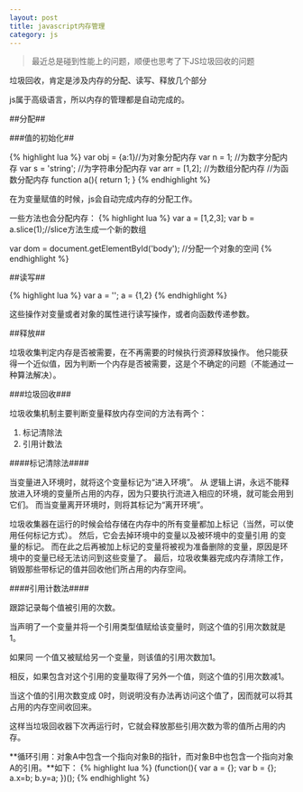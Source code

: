 ```yaml
---
layout: post
title: javascript内存管理
category: js
---
```


> 最近总是碰到性能上的问题，顺便也思考了下JS垃圾回收的问题

垃圾回收，肯定是涉及内存的分配、读写、释放几个部分

js属于高级语言，所以内存的管理都是自动完成的。

##分配##

###值的初始化##

{% highlight lua %}
var obj = {a:1}//为对象分配内存
var n = 1; //为数字分配内存
var s = 'string'; //为字符串分配内存
var arr = [1,2]; //为数组分配内存
//为函数分配内存
function a(){
  return 1;
}
{% endhighlight %}

在为变量赋值的时候，js会自动完成内存的分配工作。

一些方法也会分配内存：
{% highlight lua %}
var a = [1,2,3];
var b = a.slice(1);//slice方法生成一个新的数组

var dom = document.getElementById('body'); //分配一个对象的空间
{% endhighlight %}

##读写##

{% highlight lua %}
var a = '';
a = {1,2}
{% endhighlight %}

这些操作对变量或者对象的属性进行读写操作，或者向函数传递参数。

##释放##

垃圾收集判定内存是否被需要，在不再需要的时候执行资源释放操作。
他只能获得一个近似值，因为判断一个内存是否被需要，这是个不确定的问题（不能通过一种算法解决）。

###垃圾回收###

垃圾收集机制主要判断变量释放内存空间的方法有两个：

1. 标记清除法
2. 引用计数法

####标记清除法####

当变量进入环境时，就将这个变量标记为“进入环境”。
从 逻辑上讲，永远不能释放进入环境的变量所占用的内存，因为只要执行流进入相应的环境，就可能会用到它们。
而当变量离开环境时，则将其标记为“离开环境”。

垃圾收集器在运行的时候会给存储在内存中的所有变量都加上标记（当然，可以使用任何标记方式）。
然后，它会去掉环境中的变量以及被环境中的变量引用 的变量的标记。
而在此之后再被加上标记的变量将被视为准备删除的变量，原因是环境中的变量已经无法访问到这些变量了。
最后，垃圾收集器完成内存清除工作， 销毁那些带标记的值并回收他们所占用的内存空间。

####引用计数法####

跟踪记录每个值被引用的次数。

当声明了一个变量并将一个引用类型值赋给该变量时，则这个值的引用次数就是1。

如果同 一个值又被赋给另一个变量，则该值的引用次数加1。

相反，如果包含对这个引用的变量取得了另外一个值，则这个值的引用次数减1。

当这个值的引用次数变成 0时，则说明没有办法再访问这个值了，因而就可以将其占用的内存空间收回来。

这样当垃圾回收器下次再运行时，它就会释放那些引用次数为零的值所占用的内存。

**循环引用：对象A中包含一个指向对象B的指针，而对象B中也包含一个指向对象A的引用。**如下：
{% highlight lua %}
(function(){
  var a = {};
  var b = {};
  a.x=b;
  b.y=a;
})();
{% endhighlight %}

